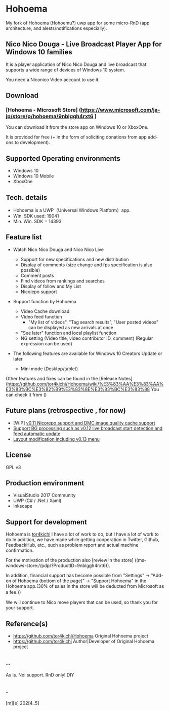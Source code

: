 # Hohoema
My fork of Hohoema (Hohoemu?) uwp app for some micro-RnD (app architecture,  and alests/notifications especially).

## Nico Nico Douga - Live Broadcast Player App for Windows 10 families

It is a player application of Nico Nico Douga and live broadcast that supports a wide range of devices of Windows 10 system.

You need a Niconico Video account to use it.

## Download

### [Hohoema - Microsoft Store] (https://www.microsoft.com/ja-jp/store/p/hohoema/9nblggh4rxt6 )

You can download it from the store app on Windows 10 or XboxOne.

It is provided for free (+ in the form of soliciting donations from app add-ons to development).


## Supported Operating environments 
* Windows 10
* Windows 10 Mobile
* XboxOne

## Tech. details
- Hohoema is a UWP（Universal Windows Platform）app.
- Win. SDK used: 19041
- Min. Win. SDK = 14393

## Feature list

* Watch Nico Nico Douga and Nico Nico Live
  * Support for new specifications and new distribution
  * Display of comments (size change and fps specification is also possible)
  * Comment posts
  * Find videos from rankings and searches
  * Display of follow and My List
  * Nicolepo support

* Support function by Hohoema
  * Video Cache download
  * Video feed function
    * "My list of videos", "Tag search results", "User posted videos" can be displayed as new arrivals at once
  * "See later" function and local playlist function
  * NG setting (Video title, video contributor ID, comment) (Regular expression can be used)

* The following features are available for Windows 10 Creators Update or later
  * Mini mode (Desktop/tablet)


Other features and fixes can be found in the [Release Notes] (https://github.com/tor4kichi/Hohoema/wiki/%E3%83%AA%E3%83%AA%E3%83%BC%E3%82%B9%E3%83%8E%E3%83%BC%E3%83%88 You can check it from ()

## Future plans (retrospective , for now)

* [WIP] [v0.11 Nicorepo support and DMC image quality cache support](https://github.com/tor4kichi/Hohoema/milestone/17)
* [Support BG processing such as v0.12 live broadcast start detection and feed automatic update](https://github.com/tor4kichi/Hohoema/milestone/4)
* [Layout modification including v0.13 menu](https://github.com/tor4kichi/Hohoema/milestone/18)


## License

GPL v3

## Production environment

* VisualStudio 2017 Community
* UWP (C# / .Net / Xaml)
* Inkscape


## Support for development

Hohoema is [tor4kichi](https://twitter.com/tor4kichi) I have a lot of work to do, but I have a lot of work to do.In addition, we have made while getting cooperation in Twitter, Github, FeedbackHub, etc., such as problem report and actual machine confirmation.

For the motivation of the production also [review in the store] ((ms-windows-store://pdp/?ProductID=9nblggh4rxt6)).

In addition, financial support has become possible from "Settings" → "Add-on of Hohoema (bottom of the page)" → "Support Hohoema" in the Hohoema app.(30% of sales in the store will be deducted from Microsoft as a fee.)）

We will continue to Nico move players that can be used, so thank you for your support.

## Reference(s)
- https://github.com/tor4kichi/Hohoema Original Hohoema project 
- https://github.com/tor4kichi Author|Developer of Original Hohoema project

## ..
As is. Noi support. RnD only! DIY

## .
[m][e] 202[4..5]